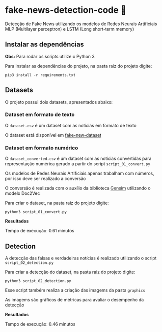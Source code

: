 # fake-news-detection-code :newspaper:

Detecção de Fake News utilizando os modelos de Redes Neurais Artificiais MLP (Multilayer perceptron) e LSTM (Long short-term memory)

## Instalar as dependências

**Obs:** Para rodar os scripts utilize o Python 3

Para instalar as dependências do projeto, na pasta raiz do projeto digite:

`pip3 install -r requirements.txt`

## Datasets

O projeto possui dois datasets, apresentados abaixo:

### Dataset em formato de texto

O `dataset.csv` é um dataset com as notícias em formato de texto

O dataset está disponível em [fake-new-dataset](https://github.com/mathiasarturschulz/fake-news-dataset)

### Dataset em formato numérico

O `dataset_converted.csv` é um dataset com as notícias convertidas para representação numérica gerado a partir do script `script_01_convert.py`

Os modelos de Redes Neurais Artificiais apenas trabalham com números, por isso deve ser realizado a conversão

O conversão é realizada com o auxílio da biblioteca [Gensim](https://radimrehurek.com/gensim/) utilizando o modelo Doc2Vec

Para criar o dataset, na pasta raiz do projeto digite:

`python3 script_01_convert.py`

**Resultados**

Tempo de execução: 0.61 minutos

## Detection

A detecção das falsas e verdadeiras notícias é realizado utilizando o script `script_02_detection.py`

Para criar a detecção do dataset, na pasta raiz do projeto digite:

`python3 script_02_detection.py`

Esse script também realiza a criação das imagems da pasta `graphics`

As imagems são gráficos de métricas para avaliar o desempenho da detecção

**Resultados**

Tempo de execução: 0.46 minutos
